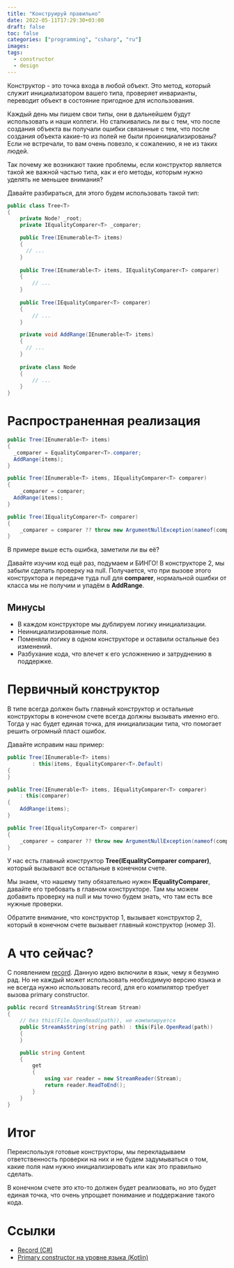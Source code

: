 ```yaml
---
title: "Конструируй правильно"
date: 2022-05-11T17:29:30+03:00
draft: false
toc: false
categories: ["programming", "csharp", "ru"]
images:
tags:
  - constructor
  - design
---
```


Конструктор - это точка входа в любой объект. Это метод, который служит инициализатором вашего типа, проверяет инварианты, переводит объект в состояние пригодное для использования.

Каждый день мы пишем свои типы, они в дальнейшем будут использовать и наши коллеги. Но сталкивались ли вы с тем, что после создания объекта вы получали ошибки связанные с тем, что после создания объекта какие-то из полей не были проинициализированы? Если не встречали, то вам очень повезло, к сожалению, я не из таких людей.

Так почему же возникают такие проблемы, если конструктор является такой же важной частью типа, как и его методы, которым нужно уделять не меньшее внимания?

Давайте разбираться, для этого будем использовать такой тип:

```csharp
public class Tree<T>
{
    private Node? _root;
    private IEqualityComparer<T> _comparer;

    public Tree(IEnumerable<T> items)
    {
      // ...
    }
    
    public Tree(IEnumerable<T> items, IEqualityComparer<T> comparer)
    {
        // ...
    }
    
    public Tree(IEqualityComparer<T> comparer)
    {
        // ...
    }

    private void AddRange(IEnumerable<T> items)
    {
      // ...
    }
    
    private class Node
    {
        // ...
    }
}
```

# Распространенная реализация

```csharp
public Tree(IEnumerable<T> items)
{
  _comparer = EqualityComparer<T>.comparer;
  AddRange(items);
}

public Tree(IEnumerable<T> items, IEqualityComparer<T> comparer)
{
    _comparer = comparer;
  AddRange(items);
}

public Tree(IEqualityComparer<T> comparer)
{
    _comparer = comparer ?? throw new ArgumentNullException(nameof(comparer));
}
```

В примере выше есть ошибка, заметили ли вы её? 

Давайте изучим код ещё раз, подумаем и БИНГО! В конструкторе 2, мы забыли сделать проверку на null. Получается, что при вызове этого конструктора и передаче туда null для **comparer**, нормальной ошибки от класса мы не получим и упадём в **AddRange**.

## Минусы
* В каждом конструкторе мы дублируем логику инициализации.
* Неинициализированные поля.
* Поменяли логику в одном конструкторе и оставили остальные без изменений.
* Разбухание кода, что влечет к его усложнению и затруднению в поддержке.

# Первичный конструктор

В типе всегда должен быть главный конструктор и остальные конструкторы в конечном счете всегда должны вызывать именно его. Тогда у нас будет единая точка, для инициализации типа, что помогает решить огромный пласт ошибок. 

Давайте исправим наш пример:

```csharp
public Tree(IEnumerable<T> items)
        : this(items, EqualityComparer<T>.Default)
{
}

public Tree(IEnumerable<T> items, IEqualityComparer<T> comparer)
    : this(comparer)
{
    AddRange(items);
}

public Tree(IEqualityComparer<T> comparer)
{
    _comparer = comparer ?? throw new ArgumentNullException(nameof(comparer));
}
```

У нас есть главный конструктор **Tree(IEqualityComparer<T> comparer)**, который вызывают все остальные в конечном счете. 

Мы знаем, что нашему типу обязательно нужен **IEqualityComparer<T>**, давайте его требовать в главном конструкторе. Там мы можем добавить проверку на null и мы точно будем знать, что там есть все нужные проверки.

Обратите внимание, что конструктор 1, вызывает конструктор 2, который в конечном счете вызывает главный конструктор (номер 3). 

# А что сейчас?

С появлением [record](https://kotlinlang.org/docs/classes.html#constructors). Данную идею включили в язык, чему я безумно рад. Но не каждый может использовать необходимую версию языка и не всегда нужно использовать record, для его компилятор требует вызова primary constructor.

```csharp
public record StreamAsString(Stream Stream)
{
    // без this(File.OpenRead(path)), не компилируется
    public StreamAsString(string path) : this(File.OpenRead(path))
    {
    }

    public string Content
    {
        get
        {
            using var reader = new StreamReader(Stream);
            return reader.ReadToEnd();
        }
    }
}
```

# Итог

Переиспользуя готовые конструкторы, мы перекладываем ответственность проверки на них и не будем задумываться о том, какие поля нам нужно инициализировать или как это правильно сделать. 

В конечном счете это кто-то должен будет реализовать, но это будет единая точка, что очень упрощает понимание и поддержание такого кода.

# Ссылки

*   [Record (C#)](https://docs.microsoft.com/en-us/dotnet/csharp/whats-new/tutorials/records)
*   [Primary constructor на уровне языка (Kotlin)](https://kotlinlang.org/docs/classes.html#constructors)